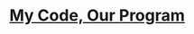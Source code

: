 # [My Code, Our Program](https://education.lego.com/en-us/lessons/spike-competition-ready/my-code-our-program)
